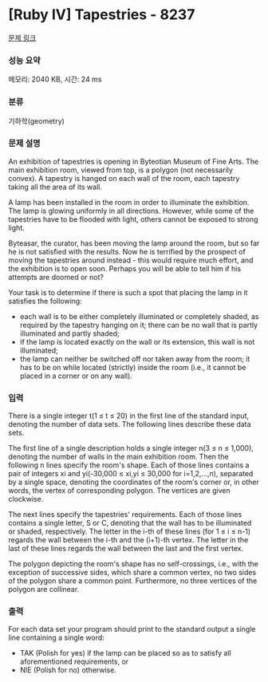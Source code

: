 # [Ruby IV] Tapestries - 8237 

[문제 링크](https://www.acmicpc.net/problem/8237) 

### 성능 요약

메모리: 2040 KB, 시간: 24 ms

### 분류

기하학(geometry)

### 문제 설명

<p>An exhibition of tapestries is opening in Byteotian Museum of Fine Arts. The main exhibition room, viewed from top, is a polygon (not necessarily convex). A tapestry is hanged on each wall of the room, each tapestry taking all the area of its wall.</p>

<p>A lamp has been installed in the room in order to illuminate the exhibition. The lamp is glowing uniformly in all directions. However, while some of the tapestries have to be flooded with light, others cannot be exposed to strong light.</p>

<p>Byteasar, the curator, has been moving the lamp around the room, but so far he is not satisfied with the results. Now he is terrified by the prospect of moving the tapestries around instead - this would require much effort, and the exhibition is to open soon. Perhaps you will be able to tell him if his attempts are doomed or not?</p>

<p>Your task is to determine if there is such a spot that placing the lamp in it satisfies the following:</p>

<ul>
	<li>each wall is to be either completely illuminated or completely shaded, as required by the tapestry hanging on it; there can be no wall that is partly illuminated and partly shaded;</li>
	<li>if the lamp is located exactly on the wall or its extension, this wall is not illuminated;</li>
	<li>the lamp can neither be switched off nor taken away from the room; it has to be on while located (strictly) inside the room (i.e., it cannot be placed in a corner or on any wall).</li>
</ul>

### 입력 

 <p>There is a single integer t(1 ≤ t ≤ 20) in the first line of the standard input, denoting the number of data sets. The following lines describe these data sets.</p>

<p>The first line of a single description holds a single integer n(3 ≤ n ≤ 1,000), denoting the number of walls in the main exhibition room. Then the following n lines specify the room's shape. Each of those lines contains a pair of integers xi and yi(-30,000 ≤ xi,yi ≤ 30,000 for i=1,2,…,n), separated by a single space, denoting the coordinates of the room's corner or, in other words, the vertex of corresponding polygon. The vertices are given clockwise.</p>

<p>The next  lines specify the tapestries' requirements. Each of those lines contains a single letter, S or C, denoting that the wall has to be illuminated or shaded, respectively. The letter in the i-th of these lines (for 1 ≤ i ≤ n-1) regards the wall between the i-th and the (i+1)-th vertex. The letter in the last of these lines regards the wall between the last and the first vertex.</p>

<p>The polygon depicting the room's shape has no self-crossings, i.e., with the exception of successive sides, which share a common vertex, no two sides of the polygon share a common point. Furthermore, no three vertices of the polygon are collinear.</p>

### 출력 

 <p>For each data set your program should print to the standard output a single line containing a single word:</p>

<ul>
	<li>TAK (Polish for yes) if the lamp can be placed so as to satisfy all aforementioned requirements, or</li>
	<li>NIE (Polish for no) otherwise.</li>
</ul>

